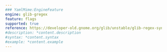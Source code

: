 ```yaml
---
### YamlMime:EngineFeature
engine: glib-gregex
feature: flags
supported: true
reference: https://developer-old.gnome.org/glib/unstable/glib-regex-syntax.html#id-1.5.25.11
#description: *content.description
#syntax: *content.syntax
#example: *content.example
---
```


